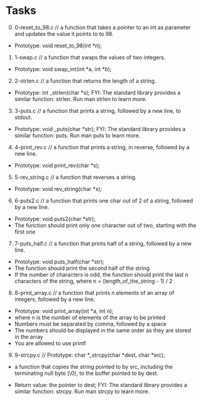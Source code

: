 # Tasks

0. 0-reset_to_98.c // a function that takes a pointer to an int as parameter and updates the value it points to to 98.

- Prototype: void reset_to_98(int *n);

1. 1-swap.c //  a function that swaps the values of two integers.

- Prototype: void swap_int(int *a, int *b);

2. 2-strlen.c // a function that returns the length of a string.

- Prototype: int _strlen(char *s); FYI: The standard library provides a similar function: strlen. Run man strlen to learn more.

3. 3-puts.c // a function that prints a string, followed by a new line, to stdout.

- Prototype: void _puts(char *str); FYI: The standard library provides a similar function: puts. Run man puts to learn more.

4. 4-print_rev.c // a function that prints a string, in reverse, followed by a new line.

- Prototype: void print_rev(char *s);

5. 5-rev_string.c // a function that reverses a string.

- Prototype: void rev_string(char *s);

6. 6-puts2.c // a function that prints one char out of 2 of a string, followed by a new line.

- Prototype: void puts2(char *str);
- The function should print only one character out of two, starting with the first one

7. 7-puts_half.c // a function that prints half of a string, followed by a new line.

- Prototype: void puts_half(char *str);
- The function should print the second half of the string
- If the number of characters is odd, the function should print the last n characters of the string, where n = (length_of_the_string - 1) / 2

8. 8-print_array.c // a function that prints n elements of an array of integers, followed by a new line.

- Prototype: void print_array(int *a, int n);
- where n is the number of elements of the array to be printed
- Numbers must be separated by comma, followed by a space
- The numbers should be displayed in the same order as they are stored in the array
- You are allowed to use printf

9. 9-strcpy.c // Prototype: char *_strcpy(char *dest, char *src);
-  a function that copies the string pointed to by src, including the terminating null byte (\0), to the buffer pointed to by dest.

- Return value: the pointer to dest; FYI: The standard library provides a similar function: strcpy. Run man strcpy to learn more.